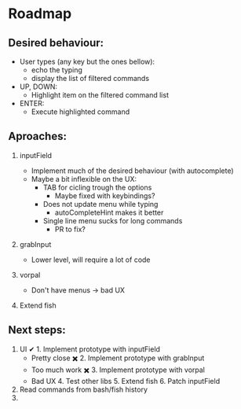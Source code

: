 # Roadmap

## Desired behaviour:
- User types (any key but the ones bellow):
   - echo the typing
   - display the list of filtered commands
- UP, DOWN:
   - Highlight item on the filtered command list
- ENTER:
   - Execute highlighted command
   
## Aproaches:
 1. inputField
    - Implement much of the desired behaviour (with autocomplete)
    - Maybe a bit inflexible on the UX:
        - TAB for cicling trough the options
          - Maybe fixed with keybindings? 
        - Does not update menu while typing
          - autoCompleteHint makes it better
        - Single line menu sucks for long commands
          - PR to fix?
        
 2. grabInput
    - Lower level, will require a lot of code
    
 3. vorpal
    - Don't have menus -> bad UX

 4. Extend fish

## Next steps:
  1. UI
    ✔ 1. Implement prototype with inputField
      - Pretty close
    ✖️ 2. Implement prototype with grabInput
      - Too much work
    ✖️ 3. Implement prototype with vorpal
      - Bad UX
    4. Test other libs
    5. Extend fish
    6. Patch inputField
 2. Read commands from bash/fish history
 3. 